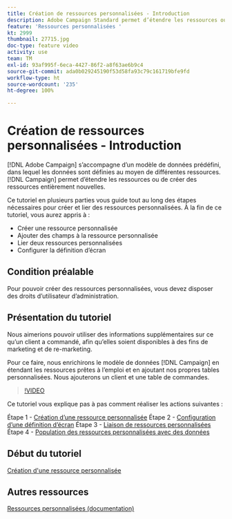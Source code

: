 ```yaml
---
title: Création de ressources personnalisées - Introduction
description: Adobe Campaign Standard permet d’étendre les ressources ou de créer de nouvelles ressources. Ce tutoriel en plusieurs parties vous guide tout au long des étapes nécessaires pour créer et lier des ressources personnalisées.
feature: 'Ressources personnalisées '
kt: 2999
thumbnail: 27715.jpg
doc-type: feature video
activity: use
team: TM
exl-id: 93af995f-6eca-4427-86f2-a8f63ae6b9c4
source-git-commit: ada0b029245190f53d58fa93c79c161719bfe9fd
workflow-type: ht
source-wordcount: '235'
ht-degree: 100%

---
```


# Création de ressources personnalisées - Introduction

[!DNL Adobe Campaign] s’accompagne d’un modèle de données prédéfini, dans lequel les données sont définies au moyen de différentes ressources. [!DNL Campaign] permet d’étendre les ressources ou de créer des ressources entièrement nouvelles.

Ce tutoriel en plusieurs parties vous guide tout au long des étapes nécessaires pour créer et lier des ressources personnalisées. À la fin de ce tutoriel, vous aurez appris à :

* Créer une ressource personnalisée
* Ajouter des champs à la ressource personnalisée
* Lier deux ressources personnalisées
* Configurer la définition d’écran

## Condition préalable

Pour pouvoir créer des ressources personnalisées, vous devez disposer des droits d’utilisateur d’administration.

## Présentation du tutoriel

Nous aimerions pouvoir utiliser des informations supplémentaires sur ce qu’un client a commandé, afin qu’elles soient disponibles à des fins de marketing et de re-marketing.

Pour ce faire, nous enrichirons le modèle de données [!DNL Campaign] en étendant les ressources prêtes à l’emploi et en ajoutant nos propres tables personnalisées. Nous ajouterons un client et une table de commandes.

>[!VIDEO](https://video.tv.adobe.com/v/27715?quality=9)

Ce tutoriel vous explique pas à pas comment réaliser les actions suivantes :

Étape 1 - [Création d’une ressource personnalisée](./creating-a-custom-resource.md)
Étape 2 - [Configuration d’une définition d’écran](./configuring-a-screen-definition-for-a-custom-resource.md)
Étape 3 - [Liaison de ressources personnalisées](./linking-custom-resources.md)
Étape 4 - [Population des ressources personnalisées avec des données](./populate-custom-resources-with-data.md)

## Début du tutoriel

[Création d&#39;une ressource personnalisée](./creating-a-custom-resource.md)

## Autres ressources

[Ressources personnalisées (documentation)](https://experienceleague.adobe.com/docs/campaign-standard/using/working-with-apis/global-concepts/custom-resources.html?lang=fr)
